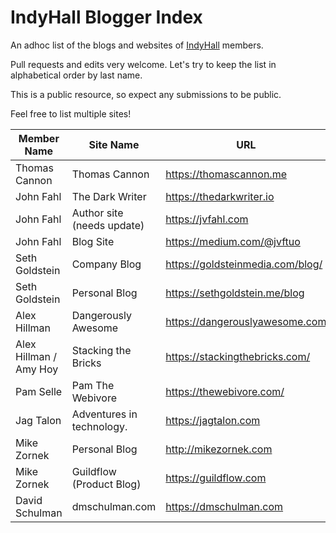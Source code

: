 # IndyHall Blogger Index

An adhoc list of the blogs and websites of [IndyHall](https://indyhall.org) members.

Pull requests and edits very welcome. Let's try to keep the list in alphabetical order by last name.

This is a public resource, so expect any submissions to be public. 

Feel free to list multiple sites!

| Member Name            | Site Name                  | URL                              | Feed URL                                |
| ---------------------- | -------------------------- | -------------------------------- | --------------------------------------- |
| Thomas Cannon          | Thomas Cannon              | https://thomascannon.me          | https://thomascannon.me/feeds/posts.xml |
| John Fahl              | The Dark Writer            | https://thedarkwriter.io         | https://thedarkwriter.io                |
| John Fahl              | Author site (needs update) | https://jvfahl.com               | https://jvfahl.com/blog/                |
| John Fahl              | Blog Site                  | https://medium.com/@jvftuo       | https://medium.com/@jvftuo              |
| Seth Goldstein         | Company Blog               | https://goldsteinmedia.com/blog/ | https://goldsteinmedia.com/feed/        |
| Seth Goldstein         | Personal Blog              | https://sethgoldstein.me/blog    | https://sethgoldstein.me/feed/          |
| Alex Hillman           | Dangerously Awesome        | https://dangerouslyawesome.com   | https://dangerouslyawesome.com/feed.xml |
| Alex Hillman / Amy Hoy | Stacking the Bricks        | https://stackingthebricks.com/   | https://stackingthebricks.com/rss.xml   |
| Pam Selle              | Pam The Webivore           | https://thewebivore.com/         | https://thewebivore.com/feed/           |
| Jag Talon              | Adventures in technology.  | https://jagtalon.com             | https://jagtalon.com/feed/              |
| Mike Zornek            | Personal Blog              | http://mikezornek.com            | http://mikezornek.com/posts/index.xml   |
| Mike Zornek            | Guildflow (Product Blog)   | https://guildflow.com            | https://guildflow.com/blog/index.xml    |
| David Schulman         | dmschulman.com             | https://dmschulman.com           | https://dmschulman.com/feed             |
